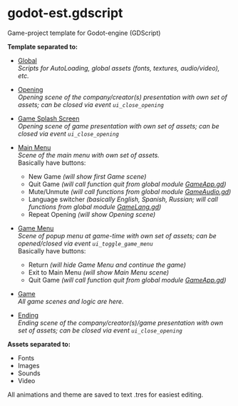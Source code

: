 # godot-est.gdscript
Game-project template for Godot-engine (GDScript)

**Template separated to:**
* [Global](0_Global)<br/>
_Scripts for AutoLoading, global assets (fonts, textures, audio/video), etc._

* [Opening](1_Opening)<br/>
_Opening scene of the company/creator(s) presentation with own set of assets; can be closed via event `ui_close_opening`_

* [Game Splash Screen](2_GameSplash)<br/>
_Opening scene of game presentation with own set of assets; can be closed via event `ui_close_opening`_

* [Main Menu](3_MainMenu)<br/>
_Scene of the main menu with own set of assets._<br/>
Basically have buttons:
  * New Game _(will show first Game scene)_
  * Quit Game _(will call function quit from global module [GameApp.gd](0_Global/GameApp.gd#L1))_
  * Mute/Unmute _(will call functions from global module [GameAudio.gd](0_Global/GameAudio.gd#L1))_
  * Language switcher _(basically English, Spanish, Russian; will call functions from global module [GameLang.gd](0_Global/GameLang.gd#L1))_
  * Repeat Opening _(will show Opening scene)_

* [Game Menu](4_GameMenu)<br/>
_Scene of popup menu at game-time with own set of assets; can be opened/closed via event `ui_toggle_game_menu`_<br/>
Basically have buttons:
  * Return _(will hide Game Menu and continue the game)_
  * Exit to Main Menu _(will show Main Menu scene)_
  * Quit Game _(will call function quit from global module [GameApp.gd](0_Global/GameApp.gd#L1))_

* [Game](5_Game)<br/>
_All game scenes and logic are here._

* [Ending](6_Ending)<br/>
_Ending scene of the company/creator(s)/game presentation with own set of assets; can be closed via event `ui_close_opening`_

**Assets separated to:**
* Fonts
* Images
* Sounds
* Video

All animations and theme are saved to text .tres for easiest editing.